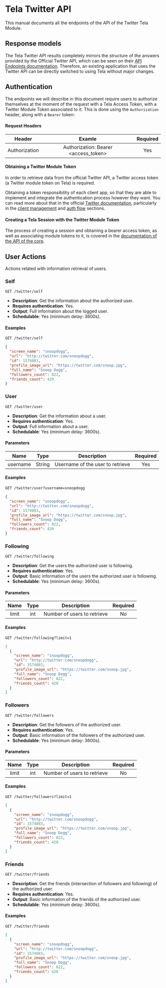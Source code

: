 # Tela Twitter API

This manual documents all the endpoints of the API of the Twitter Tela Module.

## Response models

The Tela Twitter API results completely mirrors the structure of the answers provided by the Official Twitter API, which can be seen on their [API Endpoints documentation](https://dev.twitter.com/rest/public). Therefore, an existing application that uses the Twitter API can be directly switched to using Tela without major changes.

## Authentication

The endpoints we will describe in this document require users to authorize themselves at the moment of the request with a Tela Access Token, with a Twitter Module Token associated to it. This is done using the `Authorization` header, along with a `Bearer` token:

#### Request Headers

Header        |	Examle                               | Required
:------------:|:-------------------------------------:|:--------:
Authorization	 | Authorization: Bearer \<access_token> | Yes

#### Obtaining a Twitter Module Token

In order to retrieve data from the official Twitter API, a Twitter access token (a Twitter module token on Tela) is required. 

Obtaining a token responsibility  of each client app, so that they are able to implement and integrate the authentication process however they want. You can read more about that in the official [Twitter documentation](https://dev.twitter.com/rest/public), particularly in the [client management](https://apps.twitter.com/app/new) and [auth flow](https://dev.twitter.com/oauth/application-only) sections.

#### Creating a Tela Session with the Twitter Module Token

The process of creating a session and obtaining a bearer access token, as well as associating module tokens to it, is covered in the [documentation of the API of the core](./API.md). 

## User Actions

Actions related with information retrieval of users.

### Self

```
GET /twitter/self
```
- **Description**: Get the information about the authorized user. 
- **Requires authentication**: Yes.
- **Output**: Full information about the logged user.
- **Schedulable**: Yes (minimum delay: 3600s).

#### Examples

```
GET /twitter/self
```
```json
{ 
  "screen_name": "snoopdogg",
  "url": "http://twitter.com/snoopdogg",
  "id": 1574083,
  "profile_image_url": "https://twitter.com/snoop.jpg",
  "full_name": "Snoop Dogg",
  "followers_count": 822,
  "friends_count": 420
}
```

### User

```
GET /twitter/user
```
- **Description**: Get the information about a user. 
- **Requires authentication**: Yes.
- **Output**: Full information about a user.
- **Schedulable**: Yes (minimum delay: 3600s).

#### Parameters
Name     | Type    | Description                             | Required
:-------:|:-------:|:---------------------------------------:|:---------:
username | String  | Username of the user to retrieve        | Yes


#### Examples

```
GET /twitter/user?username=snoopdogg
```
```json
{ 
  "screen_name": "snoopdogg",
  "url": "http://twitter.com/snoopdogg",
  "id": 1574083,
  "profile_image_url": "https://twitter.com/snoop.jpg",
  "full_name": "Snoop Dogg",
  "followers_count": 822,
  "friends_count": 420
}
```

### Following

```
GET /twitter/following
```
- **Description**: Get the users the authorized user is following. 
- **Requires authentication**: Yes.
- **Output**: Basic information of the users the authorized user is following.
- **Schedulable**: Yes (minimum delay: 3600s).

#### Parameters
Name     | Type    | Description                             | Required
:-------:|:-------:|:---------------------------------------:|:---------:
limit    | int     | Number of users to retrieve             | No

#### Examples

```
GET /twitter/following?limit=1
```
```json
[
  { 
    "screen_name": "snoopdogg",
    "url": "http://twitter.com/snoopdogg",
    "id": 1574083,
    "profile_image_url": "https://twitter.com/snoop.jpg",
    "full_name": "Snoop Dogg",
    "followers_count": 822,
    "friends_count": 420
  }
]
```

### Followers

```
GET /twitter/followers
```
- **Description**: Get the followers of the authorized user. 
- **Requires authentication**: Yes.
- **Output**: Basic information of the followers of the authorized user.
- **Schedulable**: Yes (minimum delay: 3600s).

#### Parameters
Name     | Type    | Description                             | Required
:-------:|:-------:|:---------------------------------------:|:---------:
limit    | int     | Number of users to retrieve             | No

#### Examples

```
GET /twitter/followers?limit=1
```
```json
[
  { 
    "screen_name": "snoopdogg",
    "url": "http://twitter.com/snoopdogg",
    "id": 1574083,
    "profile_image_url": "https://twitter.com/snoop.jpg",
    "full_name": "Snoop Dogg",
    "followers_count": 822,
    "friends_count": 420
  }
]
```

### Friends

```
GET /twitter/friends
```
- **Description**: Get the friends (intersection of followers and following) of the authorized user. 
- **Requires authentication**: Yes.
- **Output**: Basic information of the friends of the authorized user.
- **Schedulable**: Yes (minimum delay: 3600s).

#### Examples

```
GET /twitter/friends
```
```json
[
  { 
    "screen_name": "snoopdogg",
    "url": "http://twitter.com/snoopdogg",
    "id": 1574083,
    "profile_image_url": "https://twitter.com/snoop.jpg",
    "full_name": "Snoop Dogg",
    "followers_count": 822,
    "friends_count": 420
  }
]
```
